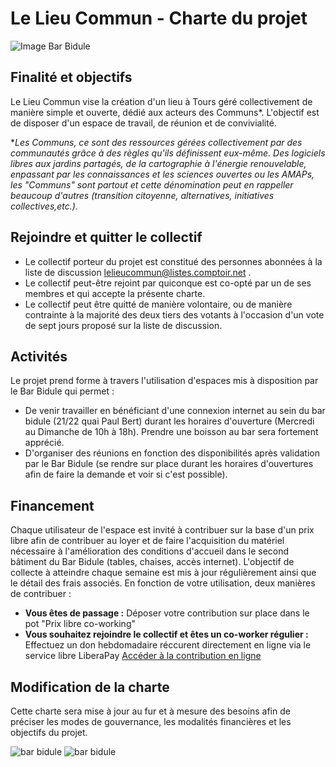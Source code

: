 # Le Lieu Commun - Charte du projet
![Image Bar Bidule](http://osons.cc/lelieucommun/barbiduleb1.JPG)

## Finalité et objectifs
Le Lieu Commun vise la création d'un lieu à Tours géré collectivement de manière simple et ouverte, dédié aux acteurs des Communs*. 
L'objectif est de disposer d'un espace de travail, de réunion et de convivialité.

**Les Communs, ce sont des ressources gérées collectivement par des communautés grâce à des règles qu'ils définissent eux-même. Des logiciels libres aux jardins partagés, de la cartographie à l'énergie renouvelable, enpassant par les connaissances et les sciences ouvertes ou les AMAPs, les "Communs" sont partout et cette dénomination peut en rappeller beaucoup d'autres (transition citoyenne, alternatives, initiatives collectives,etc.).*

## Rejoindre et quitter le collectif
 - Le collectif porteur du projet est constitué des personnes abonnées à la liste de discussion lelieucommun@listes.comptoir.net .
 - Le collectif peut-être rejoint par quiconque est co-opté par un de ses membres et qui accepte la présente charte.
 - Le collectif peut être quitté de manière volontaire, ou de manière contrainte à la majorité des deux tiers des votants à l'occasion d'un vote de sept jours proposé sur la liste de discussion.

## Activités 

Le projet prend forme à travers l'utilisation d'espaces mis à disposition par le Bar Bidule qui permet : 
 - De venir travailler en bénéficiant d'une connexion internet au sein du bar bidule (21/22 quai Paul Bert) durant les horaires d'ouverture (Mercredi au Dimanche de 10h à 18h). Prendre une boisson au bar sera fortement apprécié.
 - D'organiser des réunions en fonction des disponibilités après validation par le Bar Bidule (se rendre sur place durant les horaires d'ouvertures afin de faire la demande et voir si c'est possible).
 
## Financement
Chaque utilisateur de l'espace est invité à contribuer sur la base d'un prix libre afin de contribuer au loyer et de faire l'acquisition du matériel nécessaire à l'amélioration des conditions d'accueil dans le second bâtiment du Bar Bidule (tables, chaises, accès internet). L'objectif de collecte à atteindre chaque semaine est mis à jour régulièrement ainsi que le détail des frais associés.
En fonction de votre utilisation, deux manières de contribuer : 
 - **Vous êtes de passage :** Déposer votre contribution sur place dans le pot "Prix libre co-working"
 - **Vous souhaitez rejoindre le collectif et êtes un co-worker régulier :** Effectuez un don hebdomadaire réccurent directement en ligne via le service libre LiberaPay [Accéder à la contribution en ligne](https://liberapay.com/Le_Lieu_Commun/)


## Modification de la charte
Cette charte sera mise à jour au fur et à mesure des besoins afin de préciser les modes de gouvernance, les modalités financières et les objectifs du projet.
  
![bar bidule](http://osons.cc/lelieucommun/barbiduleb2.JPG)
![bar bidule](http://osons.cc/lelieucommun/barbiduleb3.JPG)

